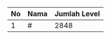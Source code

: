 | No | Nama            | Jumlah Level |
|----|-----------------|--------------|
| 1  | #    |    2848        |
